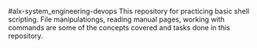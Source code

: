 #alx-system_engineering-devops
This repository for practicing basic shell scripting. File manipulationgs, reading manual pages, working with commands are some of the concepts covered and tasks done in this repository.

